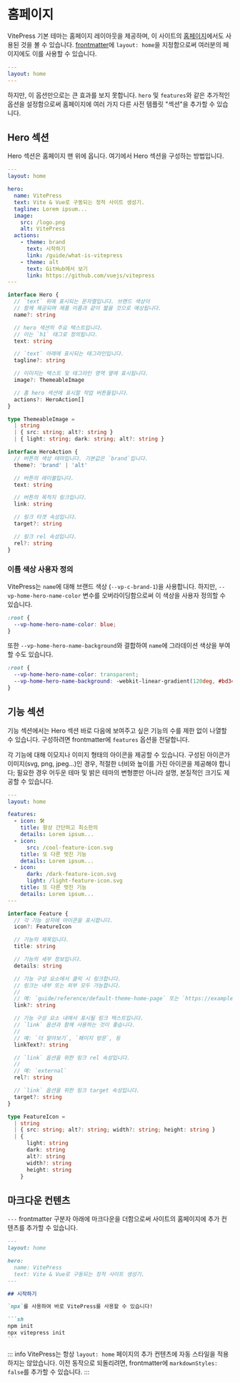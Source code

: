 # 홈페이지

VitePress 기본 테마는 홈페이지 레이아웃을 제공하며, 이 사이트의 [홈페이지](../)에서도 사용된 것을 볼 수 있습니다. [frontmatter](./frontmatter-config)에 `layout: home`을 지정함으로써 여러분의 페이지에도 이를 사용할 수 있습니다.

```yaml
---
layout: home
---
```

하지만, 이 옵션만으로는 큰 효과를 보지 못합니다. `hero` 및 `features`와 같은 추가적인 옵션을 설정함으로써 홈페이지에 여러 가지 다른 사전 템플릿 "섹션"을 추가할 수 있습니다.

## Hero 섹션

Hero 섹션은 홈페이지 맨 위에 옵니다. 여기에서 Hero 섹션을 구성하는 방법입니다.

```yaml
---
layout: home

hero:
  name: VitePress
  text: Vite & Vue로 구동되는 정적 사이트 생성기.
  tagline: Lorem ipsum...
  image:
    src: /logo.png
    alt: VitePress
  actions:
    - theme: brand
      text: 시작하기
      link: /guide/what-is-vitepress
    - theme: alt
      text: GitHub에서 보기
      link: https://github.com/vuejs/vitepress
---
```

```ts
interface Hero {
  // `text` 위에 표시되는 문자열입니다. 브랜드 색상이
  // 함께 제공되며 제품 이름과 같이 짧을 것으로 예상됩니다.
  name?: string

  // hero 섹션의 주요 텍스트입니다.
  // 이는 `h1` 태그로 정의됩니다.
  text: string

  // `text` 아래에 표시되는 태그라인입니다.
  tagline?: string

  // 이미지는 텍스트 및 태그라인 영역 옆에 표시됩니다.
  image?: ThemeableImage

  // 홈 hero 섹션에 표시할 작업 버튼들입니다.
  actions?: HeroAction[]
}

type ThemeableImage =
  | string
  | { src: string; alt?: string }
  | { light: string; dark: string; alt?: string }

interface HeroAction {
  // 버튼의 색상 테마입니다. 기본값은 `brand`입니다.
  theme?: 'brand' | 'alt'

  // 버튼의 레이블입니다.
  text: string

  // 버튼의 목적지 링크입니다.
  link: string

  // 링크 타겟 속성입니다.
  target?: string

  // 링크 rel 속성입니다.
  rel?: string
}
```

### 이름 색상 사용자 정의

VitePress는 `name`에 대해 브랜드 색상 (`--vp-c-brand-1`)을 사용합니다. 하지만, `--vp-home-hero-name-color` 변수를 오버라이딩함으로써 이 색상을 사용자 정의할 수 있습니다.

```css
:root {
  --vp-home-hero-name-color: blue;
}
```

또한 `--vp-home-hero-name-background`와 결합하여 `name`에 그라데이션 색상을 부여할 수도 있습니다.

```css
:root {
  --vp-home-hero-name-color: transparent;
  --vp-home-hero-name-background: -webkit-linear-gradient(120deg, #bd34fe, #41d1ff);
}
```

## 기능 섹션

기능 섹션에서는 Hero 섹션 바로 다음에 보여주고 싶은 기능의 수를 제한 없이 나열할 수 있습니다. 구성하려면 frontmatter에 `features` 옵션을 전달합니다.

각 기능에 대해 이모지나 이미지 형태의 아이콘을 제공할 수 있습니다. 구성된 아이콘가 이미지(svg, png, jpeg...)인 경우, 적절한 너비와 높이를 가진 아이콘을 제공해야 합니다; 필요한 경우 어두운 테마 및 밝은 테마의 변형뿐만 아니라 설명, 본질적인 크기도 제공할 수 있습니다.

```yaml
---
layout: home

features:
  - icon: 🛠️
    title: 항상 간단하고 최소한의
    details: Lorem ipsum...
  - icon:
      src: /cool-feature-icon.svg
    title: 또 다른 멋진 기능
    details: Lorem ipsum...
  - icon:
      dark: /dark-feature-icon.svg
      light: /light-feature-icon.svg
    title: 또 다른 멋진 기능
    details: Lorem ipsum...
---
```

```ts
interface Feature {
  // 각 기능 상자에 아이콘을 표시합니다.
  icon?: FeatureIcon

  // 기능의 제목입니다.
  title: string

  // 기능의 세부 정보입니다.
  details: string

  // 기능 구성 요소에서 클릭 시 링크합니다.
  // 링크는 내부 또는 외부 모두 가능합니다.
  //
  // 예: `guide/reference/default-theme-home-page` 또는 `https://example.com`
  link?: string

  // 기능 구성 요소 내에서 표시될 링크 텍스트입니다.
  // `link` 옵션과 함께 사용하는 것이 좋습니다.
  //
  // 예: `더 알아보기`, `페이지 방문`, 등
  linkText?: string

  // `link` 옵션을 위한 링크 rel 속성입니다.
  //
  // 예: `external`
  rel?: string

  // `link` 옵션을 위한 링크 target 속성입니다.
  target?: string
}

type FeatureIcon =
  | string
  | { src: string; alt?: string; width?: string; height: string }
  | {
      light: string
      dark: string
      alt?: string
      width?: string
      height: string
    }
```

## 마크다운 컨텐츠

`---` frontmatter 구분자 아래에 마크다운을 더함으로써 사이트의 홈페이지에 추가 컨텐츠를 추가할 수 있습니다.

````md
---
layout: home

hero:
  name: VitePress
  text: Vite & Vue로 구동되는 정적 사이트 생성기.
---

## 시작하기

`npx`를 사용하여 바로 VitePress를 사용할 수 있습니다!

```sh
npm init
npx vitepress init
```
````

::: info
VitePress는 항상 `layout: home` 페이지의 추가 컨텐츠에 자동 스타일을 적용하지는 않았습니다. 이전 동작으로 되돌리려면, frontmatter에 `markdownStyles: false`를 추가할 수 있습니다.
:::
